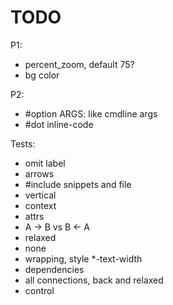 # TODO

P1:
- percent_zoom, default 75?
- bg color

P2:
- #option ARGS: like cmdline args
- #dot inline-code

Tests:
- omit label
- arrows
- #include snippets and file
- vertical
- context
- attrs
- A -> B vs B <- A
- relaxed
- none
- wrapping, style *-text-width
- dependencies
- all connections, back and relaxed
- control
